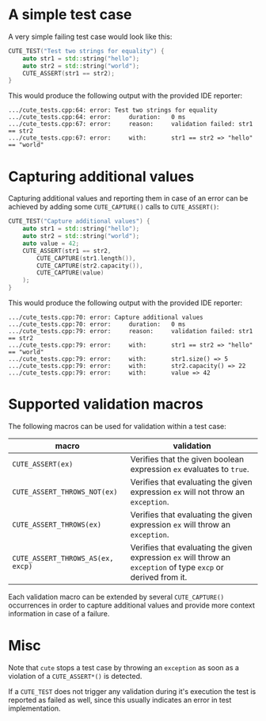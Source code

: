A simple test case
==================

A very simple failing test case would look like this:
```C++
CUTE_TEST("Test two strings for equality") {
    auto str1 = std::string("hello");
    auto str2 = std::string("world");
    CUTE_ASSERT(str1 == str2);
}
```
This would produce the following output with the provided IDE reporter:
```
.../cute_tests.cpp:64: error: Test two strings for equality
.../cute_tests.cpp:64: error:     duration:   0 ms
.../cute_tests.cpp:67: error:     reason:     validation failed: str1 == str2
.../cute_tests.cpp:67: error:     with:       str1 == str2 => "hello" == "world"
```


Capturing additional values
===========================

Capturing additional values and reporting them in case of an error can be achieved by adding some `CUTE_CAPTURE()` calls to `CUTE_ASSERT()`:
```C++
CUTE_TEST("Capture additional values") {
    auto str1 = std::string("hello");
    auto str2 = std::string("world");
    auto value = 42;
    CUTE_ASSERT(str1 == str2,
        CUTE_CAPTURE(str1.length()),
        CUTE_CAPTURE(str2.capacity()),
        CUTE_CAPTURE(value)
    );
}
```
This would produce the following output with the provided IDE reporter:
```
.../cute_tests.cpp:70: error: Capture additional values
.../cute_tests.cpp:70: error:     duration:   0 ms
.../cute_tests.cpp:79: error:     reason:     validation failed: str1 == str2
.../cute_tests.cpp:79: error:     with:       str1 == str2 => "hello" == "world"
.../cute_tests.cpp:79: error:     with:       str1.size() => 5
.../cute_tests.cpp:79: error:     with:       str2.capacity() => 22
.../cute_tests.cpp:79: error:     with:       value => 42
```


Supported validation macros
===========================

The following macros can be used for validation within a test case:

macro                             | validation
--------------------------------- | ----------
`CUTE_ASSERT(ex)`                 | Verifies that the given boolean expression `ex` evaluates to `true`.
`CUTE_ASSERT_THROWS_NOT(ex)`      | Verifies that evaluating the given expression `ex` will not throw an `exception`.
`CUTE_ASSERT_THROWS(ex)`          | Verifies that evaluating the given expression `ex` will throw an `exception`.
`CUTE_ASSERT_THROWS_AS(ex, excp)` | Verifies that evaluating the given expression `ex` will throw an `exception` of type `excp` or derived from it.

Each validation macro can be extended by several `CUTE_CAPTURE()` occurrences in order to capture additional values and provide more context information in case of a failure.


Misc
==== 
Note that `cute` stops a test case by throwing an `exception` as soon as a violation of a `CUTE_ASSERT*()` is detected.

If a `CUTE_TEST` does not trigger any validation during it's execution the test is reported as failed as well, since this usually indicates an error in test implementation.
